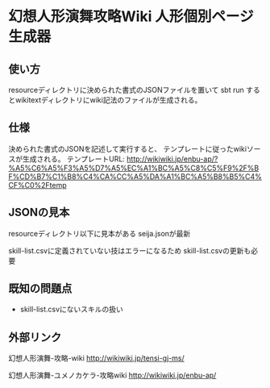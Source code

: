 # 幻想人形演舞攻略Wiki 人形個別ページ生成器
## 使い方
resourceディレクトリに決められた書式のJSONファイルを置いて
sbt run
するとwikitextディレクトリにwiki記法のファイルが生成される。

## 仕様
決められた書式のJSONを記述して実行すると、
テンプレートに従ったwikiソースが生成される。
テンプレートURL:
http://wikiwiki.jp/enbu-ap/?%A5%C6%A5%F3%A5%D7%A5%EC%A1%BC%A5%C8%C5%F9%2F%BF%CD%B7%C1%B8%C4%CA%CC%A5%DA%A1%BC%A5%B8%B5%C4%CF%C0%2Ftemp

## JSONの見本
resourceディレクトリ以下に見本がある
seija.jsonが最新

skill-list.csvに定義されていない技はエラーになるため
skill-list.csvの更新も必要

## 既知の問題点
* skill-list.csvにないスキルの扱い

## 外部リンク
幻想人形演舞-攻略-wiki
http://wikiwiki.jp/tensi-gj-ms/

幻想人形演舞-ユメノカケラ-攻略wiki
http://wikiwiki.jp/enbu-ap/
